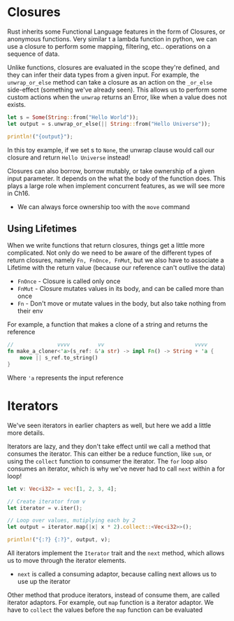 # Closures

Rust inherits some Functional Language features in the form of Closures, or anonymous functions. Very similar t a lambda function in python, we can use a closure to perform some mapping, filtering, etc.. operations on a sequence of data.

Unlike functions, closures are evaluated in the scope they're defined, and they can infer their data types from a given input. For example, the `unwrap_or_else` method can take a closure as an action on the `_or_else` side-effect (something we've already seen). This allows us to perform some custom actions when the `unwrap` returns an Error, like when a value does not exists.

```Rust
let s = Some(String::from("Hello World"));
let output = s.unwrap_or_else(|| String::from("Hello Universe"));

println!("{output}");
```

In this toy example, if we set s to `None`, the unwrap clause would call our closure and return `Hello Universe` instead!

Closures can also borrow, borrow mutably, or take ownership of a given input parameter. It depends on the what the body of the function does. This plays a large role when implement concurrent features, as we will see more in Ch16.
- We can always force ownership too with the `move` command

## Using Lifetimes

When we write functions that return closures, things get a little more complicated. Not only do we need to be aware of the different types of return closures, namely `Fn, FnOnce, FnMut`, but we also have to associate a Lifetime with the return value (because our reference can't outlive the data)
- `FnOnce` - Closure is called only once
- `FnMut` - Closure mutates values in its body, and can be called more than once
- `Fn` - Don't move or mutate values in the body, but also take nothing from their env

For example, a function that makes a clone of a string and returns the reference

```Rust
//              vvvv         vv                             vvvv                
fn make_a_cloner<'a>(s_ref: &'a str) -> impl Fn() -> String + 'a {
    move || s_ref.to_string()
}
```

Where `'a` represents the input reference

# Iterators

We've seen iterators in earlier chapters as well, but here we add a little more details.

Iterators are lazy, and they don't take effect until we call a method that consumes the iterator. This can either be a reduce function, like `sum`, or using the `collect` function to consumer the iterator. The `for` loop also consumes an iterator, which is why we've never had to call `next` within a for loop!

```Rust
let v: Vec<i32> = vec![1, 2, 3, 4];

// Create iterator from v
let iterator = v.iter();

// Loop over values, mutiplying each by 2
let output = iterator.map(|x| x * 2).collect::<Vec<i32>>();

println!("{:?} {:?}", output, v);
```

All iterators implement the `Iterator` trait and the `next` method, which allows us to move through the iterator elements.
- `next` is called a consuming adaptor, because calling next allows us to use up the iterator

Other method that produce iterators, instead of consume them, are called iterator adaptors. For example, out `map` function is a iterator adaptor. We have to `collect` the values before the `map` function can be evaluated

